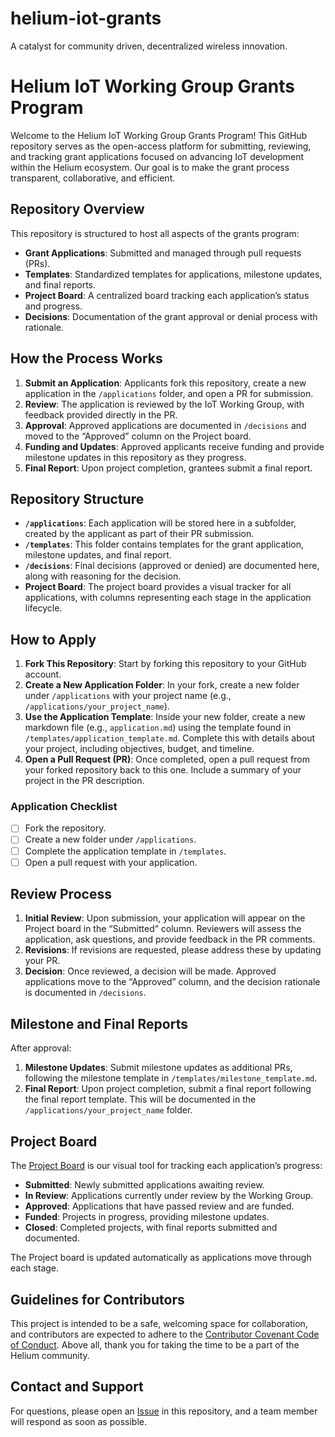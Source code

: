 # helium-iot-grants
A catalyst for community driven, decentralized wireless innovation.

# **Helium IoT Working Group Grants Program**

Welcome to the Helium IoT Working Group Grants Program! This GitHub repository serves as the open-access platform for submitting, reviewing, and tracking grant applications focused on advancing IoT development within the Helium ecosystem. Our goal is to make the grant process transparent, collaborative, and efficient.

## **Repository Overview**

This repository is structured to host all aspects of the grants program:
- **Grant Applications**: Submitted and managed through pull requests (PRs).
- **Templates**: Standardized templates for applications, milestone updates, and final reports.
- **Project Board**: A centralized board tracking each application’s status and progress.
- **Decisions**: Documentation of the grant approval or denial process with rationale.

## **How the Process Works**

1. **Submit an Application**: Applicants fork this repository, create a new application in the `/applications` folder, and open a PR for submission.
2. **Review**: The application is reviewed by the IoT Working Group, with feedback provided directly in the PR.
3. **Approval**: Approved applications are documented in `/decisions` and moved to the “Approved” column on the Project board.
4. **Funding and Updates**: Approved applicants receive funding and provide milestone updates in this repository as they progress.
5. **Final Report**: Upon project completion, grantees submit a final report.

## **Repository Structure**

- **`/applications`**: Each application will be stored here in a subfolder, created by the applicant as part of their PR submission.
- **`/templates`**: This folder contains templates for the grant application, milestone updates, and final report.
- **`/decisions`**: Final decisions (approved or denied) are documented here, along with reasoning for the decision.
- **Project Board**: The project board provides a visual tracker for all applications, with columns representing each stage in the application lifecycle.

## **How to Apply**

1. **Fork This Repository**: Start by forking this repository to your GitHub account.
2. **Create a New Application Folder**: In your fork, create a new folder under `/applications` with your project name (e.g., `/applications/your_project_name`).
3. **Use the Application Template**: Inside your new folder, create a new markdown file (e.g., `application.md`) using the template found in `/templates/application_template.md`. Complete this with details about your project, including objectives, budget, and timeline.
4. **Open a Pull Request (PR)**: Once completed, open a pull request from your forked repository back to this one. Include a summary of your project in the PR description.

### **Application Checklist**
- [ ] Fork the repository.
- [ ] Create a new folder under `/applications`.
- [ ] Complete the application template in `/templates`.
- [ ] Open a pull request with your application.

## **Review Process**

1. **Initial Review**: Upon submission, your application will appear on the Project board in the “Submitted” column. Reviewers will assess the application, ask questions, and provide feedback in the PR comments.
2. **Revisions**: If revisions are requested, please address these by updating your PR.
3. **Decision**: Once reviewed, a decision will be made. Approved applications move to the “Approved” column, and the decision rationale is documented in `/decisions`.

## **Milestone and Final Reports**

After approval:
1. **Milestone Updates**: Submit milestone updates as additional PRs, following the milestone template in `/templates/milestone_template.md`.
2. **Final Report**: Upon project completion, submit a final report following the final report template. This will be documented in the `/applications/your_project_name` folder.

## **Project Board**

The [Project Board](https://github.com/users/illperipherals/projects/1) is our visual tool for tracking each application’s progress:
- **Submitted**: Newly submitted applications awaiting review.
- **In Review**: Applications currently under review by the Working Group.
- **Approved**: Applications that have passed review and are funded.
- **Funded**: Projects in progress, providing milestone updates.
- **Closed**: Completed projects, with final reports submitted and documented.

The Project board is updated automatically as applications move through each stage.

## **Guidelines for Contributors**

This project is intended to be a safe, welcoming space for collaboration, and contributors are expected to adhere to the
[Contributor Covenant Code of Conduct](http://contributor-covenant.org/).
Above all, thank you for taking the time to be a part of the Helium community.

## **Contact and Support**

For questions, please open an [Issue](link_to_issue_template) in this repository, and a team member will respond as soon as possible.
